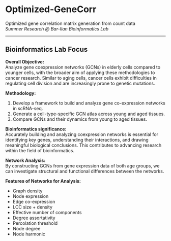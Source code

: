 # Optimized-GeneCorr
Optimized gene correlation matrix generation from count data  
*Summer Research @ Bar-Ilan Bioinformatics Lab*

---

## Bioinformatics Lab Focus

**Overall Objective:**  
Analyze gene coexpression networks (GCNs) in elderly cells compared to younger cells, with the broader aim of applying these methodologies to cancer research. Similar to aging cells, cancer cells exhibit difficulties in regulating cell division and are increasingly prone to genetic mutations.  

**Methodology:**  
1. Develop a framework to build and analyze gene co-expression networks in scRNA-seq.  
2. Generate a cell-type-specific GCN atlas across young and aged tissues.  
3. Compare GCNs and their dynamics from young to aged tissues.  

**Bioinformatics significance:**  
Accurately building and analyzing coexpression networks is essential for identifying key genes, understanding their interactions, and drawing meaningful biological conclusions. This contributes to advancing research within the field of bioinformatics.

**Network Analysis:**  
By constructing GCNs from gene expression data of both age groups, we can investigate structural and functional differences between the networks.  

**Features of Networks for Analysis:**  
- Graph density  
- Node expression  
- Edge co-expression  
- LCC size + density  
- Effective number of components  
- Degree assortativity  
- Percolation threshold  
- Node degree  
- Node harmonic

